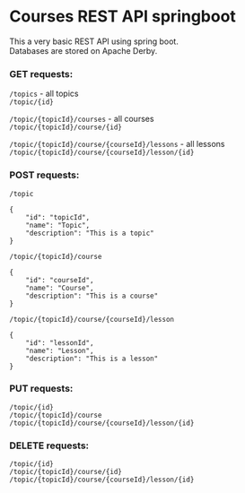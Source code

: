 # Courses REST API springboot
This a very basic REST API using spring boot.  
Databases are stored on Apache Derby.
  
### GET requests:
``/topics`` - all topics  
``/topic/{id}``  
  
``/topic/{topicId}/courses`` - all courses  
``/topic/{topicId}/course/{id}``  
  
``/topic/{topicId}/course/{courseId}/lessons`` - all lessons    
``/topic/{topicId}/course/{courseId}/lesson/{id}``  

### POST requests:
``/topic``  
```
{  
    "id": "topicId",  
    "name": "Topic",  
    "description": "This is a topic"  
}  
```
  
``/topic/{topicId}/course``  
```
{  
    "id": "courseId",  
    "name": "Course",  
    "description": "This is a course"  
}
```  
  
``/topic/{topicId}/course/{courseId}/lesson``
```
{
    "id": "lessonId",
    "name": "Lesson",
    "description": "This is a lesson"
}
```

### PUT requests:
``/topic/{id}``  
``/topic/{topicId}/course``  
``/topic/{topicId}/course/{courseId}/lesson/{id}``

### DELETE requests:
``/topic/{id}``  
``/topic/{topicId}/course/{id}``  
``/topic/{topicId}/course/{courseId}/lesson/{id}``
